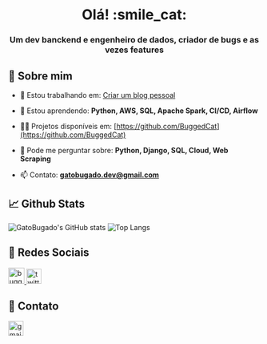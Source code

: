 <h1 align="center">Olá! :smile_cat:</h1>
<h3 align="center">Um dev banckend e engenheiro de dados, criador de bugs e as vezes features</h3>

## 💬 Sobre mim

- 🔭 Estou trabalhando em: [Criar um blog pessoal](https://dev.to/buggedcat)

- 🌱 Estou aprendendo: **Python, AWS, SQL, Apache Spark, CI/CD, Airflow**

- 👨‍💻 Projetos disponíveis em: [https://github.com/BuggedCat](https://github.com/BuggedCat)

- 💬 Pode me perguntar sobre: **Python, Django, SQL, Cloud, Web Scraping**

- 📫 Contato: **gatobugado.dev@gmail.com**

## 📈 Github Stats

![GatoBugado's GitHub stats](https://github-readme-stats.vercel.app/api?username=BuggedCat&show_icons=true&theme=github_dark&hide_border=true)
![Top Langs](https://github-readme-stats.vercel.app/api/top-langs/?username=BuggedCat&theme=github_dark&hide_border=true)

## 📱 Redes Sociais

<p align="left">
    <a href="https://dev.to/buggedcat" target="blank">
        <img src="https://img.shields.io/badge/dev.to-0A0A0A?style=for-the-badge&logo=devdotto&logoColor=white" alt="buggedcat" height="32"/>
    </a>
    <a href="https://twitter.com/@buggedcat" target="blank">
        <img src="https://img.shields.io/badge/Twitter-1DA1F2?style=for-the-badge&logo=twitter&logoColor=white" alt="twitter" height="30"/>
    </a>
</p>

 ## 🤙 Contato
 
<p align="left">
    <a href="mailto:gatobugado.dev@gmail.com">
        <img src="https://img.shields.io/badge/Gmail-D14836?style=for-the-badge&logo=gmail&logoColor=white" alt="gmail" height="30"/>
    </a>
</p>
 
